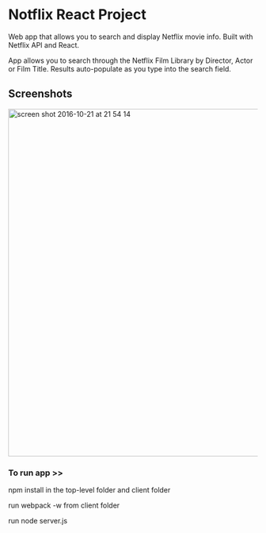 # Notflix React Project

Web app that allows you to search and display Netflix movie info. Built with Netflix API and React.

App allows you to search through the Netflix Film Library by Director, Actor or Film Title. 
Results auto-populate as you type into the search field.


## Screenshots

<img width="700" alt="screen shot 2016-10-21 at 21 54 14" src="https://cloud.githubusercontent.com/assets/17990363/19611302/fbb61fa8-97d8-11e6-929b-44bd8d3811b4.png">




### To run app >> 

npm install in the top-level folder and client folder

run webpack -w from client folder

run node server.js
